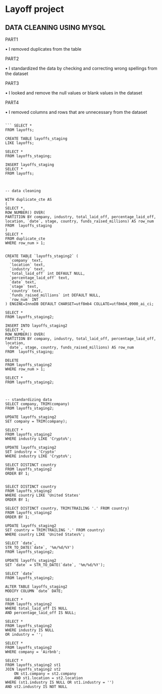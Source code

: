
# Layoff project

## DATA CLEANING USING MYSQL

PART1 

• I removed duplicates from the table 

PART2 

• I standardized the data by checking and correcting wrong spellings from the dataset

PART3

• I looked and remove the null values or blank values in the dataset

PART4

• I removed columns and rows that are unnecessary from the dataset 

``` CREATE DATABASE legend;

``` SELECT *
FROM layoffs;

CREATE TABLE layoffs_staging
LIKE layoffs;

SELECT *
FROM layoffs_staging;

INSERT layoffs_staging
SELECT *
FROM layoffs;



-- data cleaning

WITH duplicate_cte AS 
(
SELECT *,
ROW_NUMBER() OVER(
PARTITION BY company, industry, total_laid_off, percentage_laid_off, location, `date`, stage, country, funds_raised_millions) AS row_num
FROM  layoffs_staging
)
SELECT *
FROM duplicate_cte
WHERE row_num > 1;


CREATE TABLE `layoffs_staging2` (
  `company` text,
  `location` text,
  `industry` text,
  `total_laid_off` int DEFAULT NULL,
  `percentage_laid_off` text,
  `date` text,
  `stage` text,
  `country` text,
  `funds_raised_millions` int DEFAULT NULL,
  `row_num` INT
) ENGINE=InnoDB DEFAULT CHARSET=utf8mb4 COLLATE=utf8mb4_0900_ai_ci;

SELECT *
FROM layoffs_staging2;

INSERT INTO layoffs_staging2
SELECT *,
ROW_NUMBER() OVER(
PARTITION BY company, industry, total_laid_off, percentage_laid_off, location,
 `date`, stage, country, funds_raised_millions) AS row_num
FROM  layoffs_staging;

DELETE
FROM layoffs_staging2
WHERE row_num > 1;

SELECT *
FROM layoffs_staging2;



-- standardizing data
SELECT company, TRIM(company)
FROM layoffs_staging2;

UPDATE layoffs_staging2
SET company = TRIM(company);

SELECT *
FROM layoffs_staging2
WHERE industry LIKE 'Crypto%';

UPDATE layoffs_staging2
SET industry = 'Crypto'
WHERE industry LIKE 'Crypto%';

SELECT DISTINCT country
FROM layoffs_staging2
ORDER BY 1;


SELECT DISTINCT country
FROM layoffs_staging2
WHERE country LIKE 'United States'
ORDER BY 1;

SELECT DISTINCT country, TRIM(TRAILING '.' FROM country)
FROM layoffs_staging2
ORDER BY 1;

UPDATE layoffs_staging2
SET country = TRIM(TRAILING '.' FROM country)
WHERE country LIKE 'United States%';

SELECT `date`,
STR_TO_DATE(`date`, '%m/%d/%Y')
FROM layoffs_staging2;

UPDATE layoffs_staging2
SET `date` = STR_TO_DATE(`date`, '%m/%d/%Y');

SELECT `date`
FROM layoffs_staging2;

ALTER TABLE layoffs_staging2
MODIFY COLUMN `date` DATE;

SELECT *
FROM layoffs_staging2
WHERE total_laid_off IS NULL
AND percentage_laid_off IS NULL;

SELECT *
FROM layoffs_staging2
WHERE industry IS NULL
OR industry = '';

SELECT *
FROM layoffs_staging2
WHERE company = 'Airbnb';

SELECT *
FROM layoffs_staging2 st1
JOIN layoffs_staging2 st2
	ON st1.company = st2.company
    AND st1.location = st2.location 
WHERE (st1.industry IS NULL OR st1.industry = '')
AND st2.industry IS NOT NULL
```
